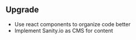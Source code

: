 ## Upgrade

- Use react components to organize code better
- Implement Sanity.io as CMS for content
